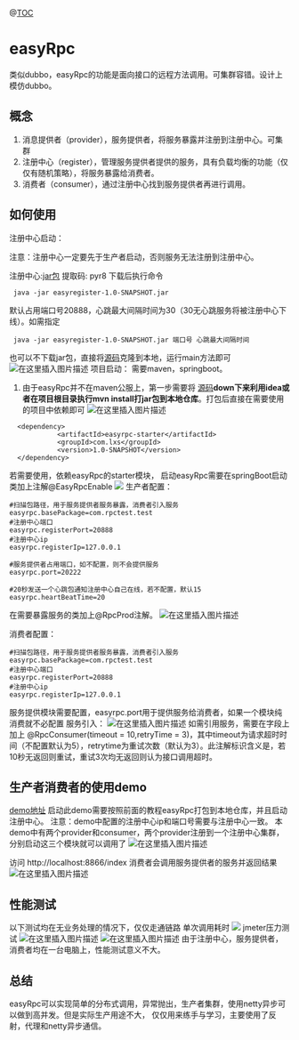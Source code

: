 @[TOC](基于netty实现类似dubbo的rpc中间件)

# easyRpc
类似dubbo，easyRpc的功能是面向接口的远程方法调用。可集群容错。设计上模仿dubbo。

## 概念
1. 消息提供者（provider），服务提供者，将服务暴露并注册到注册中心。可集群
2. 注册中心（register），管理服务提供者提供的服务，具有负载均衡的功能（仅仅有随机策略），将服务暴露给消费者。
3. 消费者（consumer），通过注册中心找到服务提供者再进行调用。

## 如何使用
注册中心启动：

注意：注册中心一定要先于生产者启动，否则服务无法注册到注册中心。

注册中心:[jar包](https://pan.baidu.com/s/1k66XujW19-Z2x26ccV-X0A) 提取码: pyr8
下载后执行命令
```
 java -jar easyregister-1.0-SNAPSHOT.jar
```
默认占用端口号20888，心跳最大间隔时间为30（30无心跳服务将被注册中心下线）。如需指定
```
 java -jar easyregister-1.0-SNAPSHOT.jar 端口号 心跳最大间隔时间
```
也可以不下载jar包，直接将[源码](https://github.com/404008945/easyrpc)克隆到本地，运行main方法即可
![在这里插入图片描述](https://img-blog.csdnimg.cn/20200513190831426.png?x-oss-process=image/watermark,type_ZmFuZ3poZW5naGVpdGk,shadow_10,text_aHR0cHM6Ly9ibG9nLmNzZG4ubmV0L3FxXzM3NDM2MTcy,size_16,color_FFFFFF,t_70)
项目启动：
需要maven，springboot。
1. 由于easyRpc并不在maven公服上，第一步需要将 [源码](https://github.com/404008945/easyrpc)**down下来利用idea或者在项目根目录执行mvn install打jar包到本地仓库**。打包后直接在需要使用的项目中依赖即可
![在这里插入图片描述](https://img-blog.csdnimg.cn/2020051319330048.png?x-oss-process=image/watermark,type_ZmFuZ3poZW5naGVpdGk,shadow_10,text_aHR0cHM6Ly9ibG9nLmNzZG4ubmV0L3FxXzM3NDM2MTcy,size_16,color_FFFFFF,t_70)
```
  <dependency>
            <artifactId>easyrpc-starter</artifactId>
            <groupId>com.lxs</groupId>
            <version>1.0-SNAPSHOT</version>
  </dependency>
```
若需要使用，依赖easyRpc的starter模块，
启动easyRpc需要在springBoot启动类加上注解@EasyRpcEnable
![](https://img-blog.csdnimg.cn/20200513175516705.png?x-oss-process=image/watermark,type_ZmFuZ3poZW5naGVpdGk,shadow_10,text_aHR0cHM6Ly9ibG9nLmNzZG4ubmV0L3FxXzM3NDM2MTcy,size_16,color_FFFFFF,t_70)
生产者配置：
```
#扫描包路径，用于服务提供者服务暴露，消费者引入服务
easyrpc.basePackage=com.rpctest.test
#注册中心端口
easyrpc.registerPort=20888  
#注册中心ip
easyrpc.registerIp=127.0.0.1

#服务提供者占用端口，如不配置，则不会提供服务
easyrpc.port=20222

#20秒发送一个心跳包通知注册中心自己在线，若不配置，默认15
easyrpc.heartBeatTime=20

```
在需要暴露服务的类加上@RpcProd注解。
![在这里插入图片描述](https://img-blog.csdnimg.cn/20200513180456133.png?x-oss-process=image/watermark,type_ZmFuZ3poZW5naGVpdGk,shadow_10,text_aHR0cHM6Ly9ibG9nLmNzZG4ubmV0L3FxXzM3NDM2MTcy,size_16,color_FFFFFF,t_70)

消费者配置：
```
#扫描包路径，用于服务提供者服务暴露，消费者引入服务
easyrpc.basePackage=com.rpctest.test
#注册中心端口
easyrpc.registerPort=20888  
#注册中心ip
easyrpc.registerIp=127.0.0.1
```
服务提供模块需要配置，easyrpc.port用于提供服务给消费者，如果一个模块纯消费就不必配置
服务引入：
![在这里插入图片描述](https://img-blog.csdnimg.cn/2020051318135343.png)
如需引用服务，需要在字段上加上 @RpcConsumer(timeout = 10,retryTime = 3)，其中timeout为请求超时时间（不配置默认为5），retrytime为重试次数（默认为3）。此注解标识含义是，若10秒无返回则重试，重试3次均无返回则认为接口调用超时。
## 生产者消费者的使用demo
[demo地址](https://github.com/404008945/rpctest)
启动此demo需要按照前面的教程easyRpc打包到本地仓库，并且启动注册中心。
注意：demo中配置的注册中心ip和端口号需要与注册中心一致。
本demo中有两个provider和consumer，两个provider注册到一个注册中心集群，分别启动这三个模块就可以调用了
![在这里插入图片描述](https://img-blog.csdnimg.cn/202005131939466.png?x-oss-process=image/watermark,type_ZmFuZ3poZW5naGVpdGk,shadow_10,text_aHR0cHM6Ly9ibG9nLmNzZG4ubmV0L3FxXzM3NDM2MTcy,size_16,color_FFFFFF,t_70)

访问 http://localhost:8866/index
消费者会调用服务提供者的服务并返回结果
![在这里插入图片描述](https://img-blog.csdnimg.cn/20200513192008775.png)

## 性能测试
以下测试均在无业务处理的情况下，仅仅走通链路
单次调用耗时
![](https://img-blog.csdnimg.cn/20200513172226711.png?x-oss-process=image/watermark,type_ZmFuZ3poZW5naGVpdGk,shadow_10,text_aHR0cHM6Ly9ibG9nLmNzZG4ubmV0L3FxXzM3NDM2MTcy,size_16,color_FFFFFF,t_70)
jmeter压力测试
![在这里插入图片描述](https://img-blog.csdnimg.cn/20200513172516431.png?x-oss-process=image/watermark,type_ZmFuZ3poZW5naGVpdGk,shadow_10,text_aHR0cHM6Ly9ibG9nLmNzZG4ubmV0L3FxXzM3NDM2MTcy,size_16,color_FFFFFF,t_70)
![在这里插入图片描述](https://img-blog.csdnimg.cn/20200513172523718.png?x-oss-process=image/watermark,type_ZmFuZ3poZW5naGVpdGk,shadow_10,text_aHR0cHM6Ly9ibG9nLmNzZG4ubmV0L3FxXzM3NDM2MTcy,size_16,color_FFFFFF,t_70)
由于注册中心，服务提供者，消费者均在一台电脑上，性能测试意义不大。

## 总结
easyRpc可以实现简单的分布式调用，异常抛出，生产者集群，使用netty异步可以做到高并发。但是实际生产用途不大，
仅仅用来练手与学习，主要使用了反射，代理和netty异步通信。
